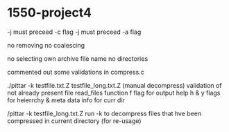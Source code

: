 1550-project4
=============

-j must preceed -c flag
-j must preceed -a flag

no removing
no coalescing

no selecting own archive file name
no directories

commented out some validations in compress.c


./pittar -k testfile.txt.Z testfile_long.txt.Z (manual decompress)
validation of not already present file
read_files function
f flag for output help
h & y flags for heierrchy & meta data info for curr dir


/pittar -k testfile_long.txt.Z 
run -k to decompress files that hve been compressed in current directory (for re-usage)

